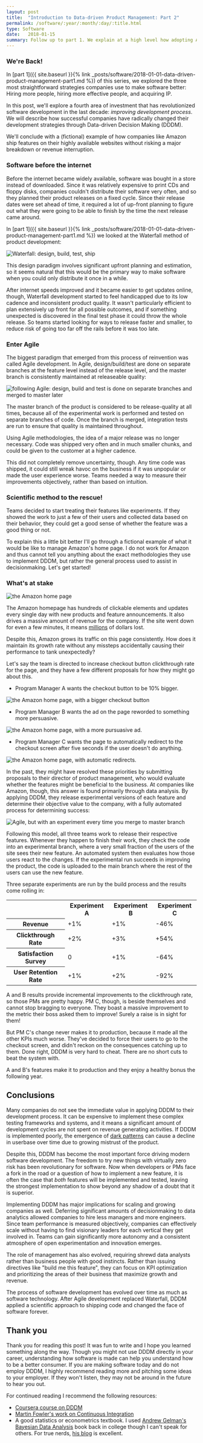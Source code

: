 ```yaml
---
layout: post
title:  "Introduction to Data-driven Product Management: Part 2"
permalink: /software/:year/:month/:day/:title.html
type: Software
date:   2018-01-15
summary: Follow up to part 1. We explain at a high level how adopting Agile methodologies have changed software design, and describe how data-driven design strategies (DDDM) is applied to deliver quality software with minimum risk to revenue interruption.
---
```


### We're Back!
In [part 1]({{ site.baseurl }}{% link _posts/software/2018-01-01-data-driven-product-management-part1.md %}) of this series, we explored the three most straightforward strategies companies use to make software better: Hiring more people, hiring more effective people, and acquiring IP. 

In this post, we'll explore a fourth area of investment that has revolutionized software development in the last decade: _improving development process_. We will describe how successful companies have radically changed their development strategies through Data-driven Decision Making (DDDM).

We'll conclude with a (fictional) example of how companies like Amazon ship features on their highly available websites without risking a major breakdown or revenue interruption.

### Software before the internet
Before the internet became widely available, software was bought in a store instead of downloaded. Since it was relatively expensive to print CDs and floppy disks, companies couldn't distribute their software very often, and so they planned their product releases on a fixed cycle. Since their release dates were set ahead of time, it required a lot of up-front planning to figure out what they were going to be able to finish by the time the next release came around.

In [part 1]({{ site.baseurl }}{% link _posts/software/2018-01-01-data-driven-product-management-part1.md %}) we looked at the Waterfall method of product development:

![Waterfall: design, build, test, ship]({{site.url}}/assets/posts/data-driven-design/waterfall_dev.svg)

This design paradigm involves significant upfront planning and estimation, so it seems natural that this would be the primary way to make software when you could only distribute it once in a while.

After internet speeds improved and it became easier to get updates online, though, Waterfall development started to feel handicapped due to its low cadence and inconsistent product quality. It wasn't particularly efficient to plan extensively up front for all possible outcomes, and if something unexpected is discovered in the final test phase it could throw the whole release. So teams started looking for ways to release faster and smaller, to reduce risk of going too far off the rails before it was too late. 

### Enter Agile
The biggest paradigm that emerged from this process of reinvention was called Agile development. In Agile, design/build/test are done on separate branches at the feature level instead of the release level, and the master branch is consistently maintained at releaseable quality:

![following Agile: design, build and test is done on separate branches and merged to master later]({{site.url}}/assets/posts/data-driven-design/agile_dev.svg)

The master branch of the product is considered to be release-quality at all times, because all of the experimental work is performed and tested on separate branches of code. Once the branch is merged, integration tests are run to ensure that quality is maintained throughout.

Using Agile methodologies, the idea of a major release was no longer necessary. Code was shipped very often and in much smaller chunks, and could be given to the customer at a higher cadence.

This did not completely remove uncertainty, though. Any time code was shipped, it could still wreak havoc on the business if it was unpopular or made the user experience worse. Teams needed a way to measure their improvements objectively, rather than based on intuition.

### Scientific method to the rescue!
Teams decided to start treating their features like experiments. If they showed the work to just a few of their users and collected data based on their behavior, they could get a good sense of whether the feature was a good thing or not.

To explain this a little bit better I'll go through a fictional example of what it would be like to manage Amazon's home page. I do not work for Amazon and thus cannot tell you anything about the exact methodologies they use to implement DDDM, but rather the general process used to assist in decisionmaking. Let's get started!

### What's at stake

![the Amazon home page]({{site.url}}/assets/posts/data-driven-design/amazon-home-page.png)

The Amazon homepage has hundreds of clickable elements and updates every single day with new products and feature announcements. It also drives a massive amount of revenue for the company. If the site went down for even a few minutes, it means [millions](https://www.digitalcommerce360.com/2016/03/11/how-much-did-amazons-outage-cost-online-giant/) of dollars lost. 

Despite this, Amazon grows its traffic on this page consistently. How does it maintain its growth rate without any missteps accidentally causing their performance to tank unexpectedly?

Let's say the team is directed to increase checkout button clickthrough rate for the page, and they have a few different proposals for how they might go about this.

* Program Manager A wants the checkout button to be 10% bigger.

![the Amazon home page, with a bigger checkout button]({{site.url}}/assets/posts/data-driven-design/amazon-home-page-A.png)

* Program Manager B wants the ad on the page reworded to something more persuasive.

![the Amazon home page, with a more pursuasive ad.]({{site.url}}/assets/posts/data-driven-design/amazon-home-page-B.png)

* Program Manager C wants the page to automatically redirect to the checkout screen after five seconds if the user doesn't do anything.

![the Amazon home page, with automatic redirects.]({{site.url}}/assets/posts/data-driven-design/amazon-home-page-C.gif)

In the past, they might have resolved these priorities by submitting proposals to their director of product management, who would evaluate whether the features might be beneficial to the business. At companies like Amazon, though, this answer is found primarily through data analysis. By applying DDDM, they release experimental versions of each feature and determine their objective value to the company, with a fully automated process for determining success:

![Agile, but with an experiment every time you merge to master branch]({{site.url}}/assets/posts/data-driven-design/agile_dev_DDDM.svg)

Following this model, all three teams work to release their respective features. Whenever they happen to finish their work, they check the code into an experimental branch, where a very small fraction of the users of the site sees their new feature. An automated system then evaluates how those users react to the changes. If the experimental run succeeds in improving the product, the code is uploaded to the main branch where the rest of the users can use the new feature.

Three separate experiments are run by the build process and the results come rolling in:


<table>
  <tr>
    <th></th>
    <th>Experiment A</th>
    <th>Experiment B</th>
    <th>Experiment C</th>
  </tr>
  <tr>
    <th>Revenue</th>
    <td>+1%</td>
    <td>+1%</td>
    <td>-46%</td>
  </tr>
  <tr>
    <th>Clickthrough Rate</th>
    <td>+2%</td>
    <td>+3%</td>
    <td>+54%</td>
  </tr>
  <tr>
    <th>Satisfaction Survey</th>
    <td>0</td>
    <td>+1%</td>
    <td>-64%</td>
  </tr>
  <tr>
    <th>User Retention Rate</th>
    <td>+1%</td>
    <td>+2%</td>
    <td>-92%</td>
  </tr>
</table>


A and B results provide incremental improvements to the clickthrough rate, so those PMs are pretty happy. PM C, though, is beside themselves and cannot stop bragging to everyone. They boast a massive improvement to the metric their boss asked them to improve! Surely a raise is in sight for them!

But PM C's change never makes it to production, because it made all the other KPIs much worse. They've decided to force their users to go to the checkout screen, and didn't reckon on the consequences catching up to them. Done right, DDDM is very hard to cheat. There are no short cuts to beat the system with.

A and B's features make it to production and they enjoy a healthy bonus the following year.

## Conclusions

Many companies do not see the immediate value in applying DDDM to their development process. It can be expensive to implement these complex testing frameworks and systems, and it means a significant amount of development cycles are not spent on revenue generating activities. If DDDM is implemented poorly, the emergence of [dark patterns](https://darkpatterns.org) can cause a decline in userbase over time due to growing mistrust of the product. 

Despite this, DDDM has become the most important force driving modern software development. The freedom to try new things with virtually zero risk has been revolutionary for software. Now when developers or PMs face a fork in the road or a question of how to implement a new feature, it is often the case that _both_ features will be implemented and tested, leaving the strongest implementation to show beyond any shadow of a doubt that it is superior.

Implementing DDDM has major implications for scaling and growing companies as well. Deferring significant amounts of decisionmaking to data analytics allowed companies to hire less managers and more engineers. Since team performance is measured objectively, companies can effectively scale without having to find visionary leaders for each vertical they get involved in. Teams can gain significantly more autonomy and a consistent atmosphere of open experimentation and innovation emerges.

The role of management has also evolved, requiring shrewd data analysts rather than business people with good instincts. Rather than issuing directives like "build me this feature", they can focus on KPI optimization and prioritizing the areas of their business that maximize growth and revenue.
 
The process of software development has evolved over time as much as software technology. After Agile development replaced Waterfall, DDDM applied a scientific approach to shipping code and changed the face of software forever.

## Thank you
Thank you for reading this post! It was fun to write and I hope you learned something along the way. Though you might not use DDDM directly in your career, understanding how software is made can help you understand how to be a better consumer. If you are making software today and do not employ DDDM, I highly recommend reading more and pitching some ideas to your employer. If they won't listen, they may not be around in the future to hear you out.

For continued reading I recommend the following resources:

* [Coursera course on DDDM](https://www.coursera.org/learn/decision-making)
* [Martin Fowler's work on Continuous Integration](https://www.martinfowler.com/articles/continuousIntegration.html)
* A good statistics or econometrics textbook. I used [Andrew Gelman's Bayesian Data Analysis](https://www.amazon.com/gp/product/1439840954/) book back in college though I can't speak for others. For true nerds, [his blog](http://andrewgelman.com/) is excellent.